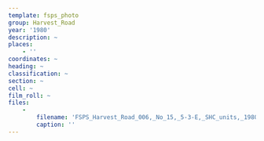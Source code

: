 ```yaml
---
template: fsps_photo
group: Harvest_Road
year: '1980'
description: ~
places:
    - ''
coordinates: ~
heading: ~
classification: ~
section: ~
cell: ~
film_roll: ~
files:
    -
        filename: 'FSPS_Harvest_Road_006,_No_15,_5-3-E,_SHC_units,_1980.png'
        caption: ''
---
```

